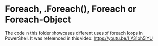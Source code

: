 # Foreach, .Foreach(), Foreach or Foreach-Object
The code in this folder showcases different uses of foreach loops in PowerShell. It was referenced in this video: https://youtu.be/I_V31oh5iYU